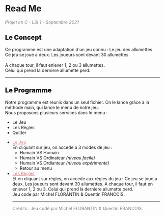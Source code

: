 # Read Me
<span style="color: gray;font-style:italic">Projet en C - LSI 1 - Septembre 2021</span>

## <span style="font-weight:bolder">Le Concept</span>

Ce programme est une adaptation d'un jeu connu : <span>Le jeu des allumettes.</span><br>
Ce jeu se joue a deux. Les joueurs sont devant 30 allumettes.<br><br>A chaque tour, il faut enlever 1, 2 ou 3 allumettes.<br>
Celui qui prend la derniere allumette perd.<br>
<hr>

## <span style="font-weight:bolder">Le Programme</span>
Notre programme est réunis dans un seul fichier. On le lance grâce à la méthode main, qui lance le menu de notre
jeu.<br>
Nous proposons plusieurs services dans le menu :
<ul>
<li>Le Jeu</li>
<li>Les Règles</li>
<li>Quitter</li>
</ul>

<ul>
<li><span style="color:#d78585;text-decoration: underline">Le Jeu</span><br>
En cliquant sur jeu, on accede a 3 modes de jeu :
<ul>
<li>Humain VS Humain</li>
<li>Humain VS Ordinateur <span style="font-style:italic;">(niveau facile)</span></span></li>
<li>Humain VS Ordianteur <span style="font-style:italic;">(niveau expérimenté)</span></li>
<li>Retour au menu</li>
</ul>
</li>
<li><span style="color:#d78585;text-decoration: underline">Les Règles<br></span>
 Et en cliquant sur règles, on accede aux règles du jeu :
Ce jeu se joue a deux. Les joueurs sont devant 30 allumettes.
A chaque tour, il faut en enlever 1, 2 ou 3.
Celui qui prend la derniere allumette perd.<br>
Jeu code par Michel FLORANTIN & Quentin FRANCOIS.
</li>
<hr>
<span style="color:grey"> Crédits : Jeu codé par Michel FLORANTIN & Quentin FRANCOIS.</span>
